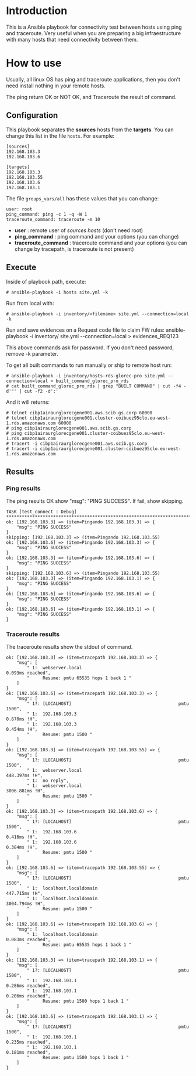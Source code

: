 # Introduction

This is a Ansible playbook for connectivity test between hosts using ping and traceroute. Very useful when you are preparing a big infraestructure with many hosts that need connectivity between them.

# How to use

Usually, all linux OS has ping and traceroute applications, then you don't need install nothing in your remote hosts.

The ping return OK or NOT OK, and Traceroute the result of command.

## Configuration

This playbook separates the **sources** hosts from the **targets**. You can change this list in the file `hosts`. For example:
```
[sources]
192.168.103.3
192.168.103.6

[targets]
192.168.103.3
192.168.103.55
192.168.103.6
192.168.103.1
```

The file `groups_vars/all` has these values that you can change:
```
user: root
ping_command: ping -c 1 -q -W 1 
traceroute_command: traceroute -m 10
```

- **user** : remote user of *sources hosts* (don't need root)
- **ping_command** : ping command and your options (you can change)
- **traceroute_command** : traceroute command and your options (you can change by tracepath, is traceroute is not present)


## Execute

Inside of playbook path, execute: 

```
# ansible-playbook -i hosts site.yml -k
```

Run from local with:
```
# ansible-playbook -i inventory/<filename> site.yml --connection=local -k
```

Run and save evidences on a Request code file to claim FW rules:
ansible-playbook -i inventory/<filename> site.yml --connection=local > evidences_REQ123

This above commands ask for password. If you don't need password, remove -k parameter.

To get all built commands to run manually or ship to remote host run:
```
# ansible-playbook -i inventory/hosts-rds-glorec-pro site.yml --connection=local > built_command_glorec_pro_rds
# cat built_command_glorec_pro_rds | grep "BUILT COMMAND" | cut -f4 -d'"' | cut -f2 -d':'
```

And it will returns:
```
# telnet cibp1airaurglorecgene001.aws.scib.gs.corp 60000
# telnet cibp1airaurglorecgene001.cluster-coibuez95clo.eu-west-1.rds.amazonaws.com 60000
# ping cibp1airaurglorecgene001.aws.scib.gs.corp
# ping cibp1airaurglorecgene001.cluster-coibuez95clo.eu-west-1.rds.amazonaws.com
# tracert -i cibp1airaurglorecgene001.aws.scib.gs.corp
# tracert -i cibp1airaurglorecgene001.cluster-coibuez95clo.eu-west-1.rds.amazonaws.com

```



## Results

### Ping results

The ping results OK show "msg": "PING SUCCESS". If fail, show skipping.

```
TASK [test_connect : Debug] ********************************************************************************************************************
ok: [192.168.103.3] => (item=Pingando 192.168.103.3) => {
    "msg": "PING SUCCESS"
}
skipping: [192.168.103.3] => (item=Pingando 192.168.103.55) 
ok: [192.168.103.6] => (item=Pingando 192.168.103.3) => {
    "msg": "PING SUCCESS"
}
ok: [192.168.103.3] => (item=Pingando 192.168.103.6) => {
    "msg": "PING SUCCESS"
}
skipping: [192.168.103.6] => (item=Pingando 192.168.103.55) 
ok: [192.168.103.3] => (item=Pingando 192.168.103.1) => {
    "msg": "PING SUCCESS"
}
ok: [192.168.103.6] => (item=Pingando 192.168.103.6) => {
    "msg": "PING SUCCESS"
}
ok: [192.168.103.6] => (item=Pingando 192.168.103.1) => {
    "msg": "PING SUCCESS"
}
```

### Traceroute results

The traceroute results show the stdout of command.

```
ok: [192.168.103.3] => (item=tracepath 192.168.103.3) => {
    "msg": [
        " 1:  webserver.local                                       0.093ms reached", 
        "     Resume: pmtu 65535 hops 1 back 1 "
    ]
}
ok: [192.168.103.6] => (item=tracepath 192.168.103.3) => {
    "msg": [
        " 1?: [LOCALHOST]                                         pmtu 1500", 
        " 1:  192.168.103.3                                         0.670ms !H", 
        " 1:  192.168.103.3                                         0.454ms !H", 
        "     Resume: pmtu 1500 "
    ]
}
ok: [192.168.103.3] => (item=tracepath 192.168.103.55) => {
    "msg": [
        " 1?: [LOCALHOST]                                         pmtu 1500", 
        " 1:  webserver.local                                     448.397ms !H", 
        " 1:  no reply", 
        " 1:  webserver.local                                     3006.881ms !H", 
        "     Resume: pmtu 1500 "
    ]
}
ok: [192.168.103.3] => (item=tracepath 192.168.103.6) => {
    "msg": [
        " 1?: [LOCALHOST]                                         pmtu 1500", 
        " 1:  192.168.103.6                                         0.416ms !H", 
        " 1:  192.168.103.6                                         0.384ms !H", 
        "     Resume: pmtu 1500 "
    ]
}
ok: [192.168.103.6] => (item=tracepath 192.168.103.55) => {
    "msg": [
        " 1?: [LOCALHOST]                                         pmtu 1500", 
        " 1:  localhost.localdomain                               447.715ms !H", 
        " 1:  localhost.localdomain                               3004.794ms !H", 
        "     Resume: pmtu 1500 "
    ]
}
ok: [192.168.103.6] => (item=tracepath 192.168.103.6) => {
    "msg": [
        " 1:  localhost.localdomain                                 0.083ms reached", 
        "     Resume: pmtu 65535 hops 1 back 1 "
    ]
}
ok: [192.168.103.3] => (item=tracepath 192.168.103.1) => {
    "msg": [
        " 1?: [LOCALHOST]                                         pmtu 1500", 
        " 1:  192.168.103.1                                         0.286ms reached", 
        " 1:  192.168.103.1                                         0.206ms reached", 
        "     Resume: pmtu 1500 hops 1 back 1 "
    ]
}
ok: [192.168.103.6] => (item=tracepath 192.168.103.1) => {
    "msg": [
        " 1?: [LOCALHOST]                                         pmtu 1500", 
        " 1:  192.168.103.1                                         0.235ms reached", 
        " 1:  192.168.103.1                                         0.181ms reached", 
        "     Resume: pmtu 1500 hops 1 back 1 "
    ]
}
```